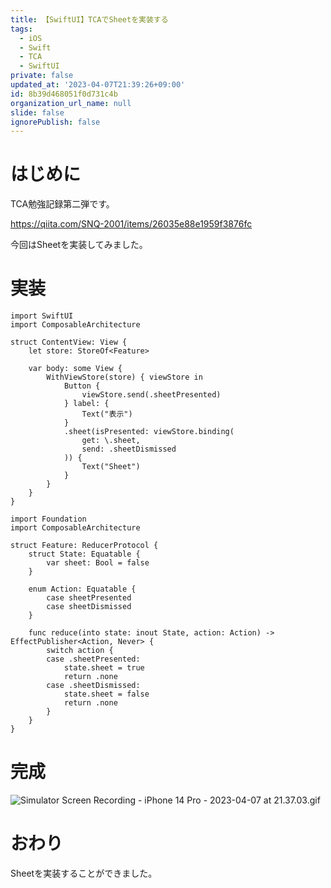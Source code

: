 ```yaml
---
title: 【SwiftUI】TCAでSheetを実装する
tags:
  - iOS
  - Swift
  - TCA
  - SwiftUI
private: false
updated_at: '2023-04-07T21:39:26+09:00'
id: 8b39d468051f0d731c4b
organization_url_name: null
slide: false
ignorePublish: false
---
```

# はじめに
TCA勉強記録第二弾です。

https://qiita.com/SNQ-2001/items/26035e88e1959f3876fc

今回はSheetを実装してみました。

# 実装
```swift:ContentView
import SwiftUI
import ComposableArchitecture

struct ContentView: View {
    let store: StoreOf<Feature>

    var body: some View {
        WithViewStore(store) { viewStore in
            Button {
                viewStore.send(.sheetPresented)
            } label: {
                Text("表示")
            }
            .sheet(isPresented: viewStore.binding(
                get: \.sheet,
                send: .sheetDismissed
            )) {
                Text("Sheet")
            }
        }
    }
}
```

```swift:Feature
import Foundation
import ComposableArchitecture

struct Feature: ReducerProtocol {
    struct State: Equatable {
        var sheet: Bool = false
    }

    enum Action: Equatable {
        case sheetPresented
        case sheetDismissed
    }

    func reduce(into state: inout State, action: Action) -> EffectPublisher<Action, Never> {
        switch action {
        case .sheetPresented:
            state.sheet = true
            return .none
        case .sheetDismissed:
            state.sheet = false
            return .none
        }
    }
}
```

# 完成
![Simulator Screen Recording - iPhone 14 Pro - 2023-04-07 at 21.37.03.gif](https://qiita-image-store.s3.ap-northeast-1.amazonaws.com/0/1745371/30dca397-42be-44e3-6eab-4cdb9ae33271.gif)

# おわり
Sheetを実装することができました。
